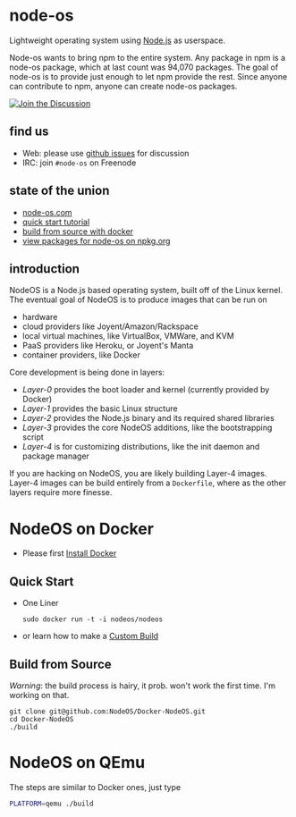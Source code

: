 # node-os

Lightweight operating system using [Node.js](http://nodejs.org) as userspace.

Node-os wants to bring npm to the entire system.
Any package in npm is a node-os package,
which at last count was 94,070 packages.
The goal of node-os is to provide just enough to let npm provide the rest.
Since anyone can contribute to npm, anyone can create node-os packages.

[![Join the Discussion](http://i.imgur.com/hUjSLXt.png)](https://github.com/NodeOS/NodeOS/issues)

## find us

- Web: please use [github issues](https://github.com/NodeOS/NodeOS/issues) for discussion
- IRC: join `#node-os` on Freenode

## state of the union

- [node-os.com](http://node-os.com)
- [quick start tutorial](http://node-os.com/blog/get-involved)
- [build from source with docker](https://github.com/NodeOS/Docker-NodeOS)
- [view packages for node-os on npkg.org](http://npkg.org)

## introduction

NodeOS is a Node.js based operating system, built off of the Linux kernel.
The eventual goal of NodeOS is to produce images that can be run on 

- hardware
- cloud providers like Joyent/Amazon/Rackspace
- local virtual machines, like VirtualBox, VMWare, and KVM
- PaaS providers like Heroku, or Joyent's Manta
- container providers, like Docker

Core development is being done in layers:

- *Layer-0* provides the boot loader and kernel (currently provided by Docker)
- *Layer-1* provides the basic Linux structure
- *Layer-2* provides the Node.js binary and its required shared libraries
- *Layer-3* provides the core NodeOS additions, like the bootstrapping script
- *Layer-4* is for customizing distributions, like the init daemon and package manager

If you are hacking on NodeOS, you are likely building Layer-4 images.
Layer-4 images can be build entirely from a `Dockerfile`,
where as the other layers require more finesse.

# NodeOS on Docker

- Please first [Install Docker](http://docs.docker.io/en/latest/installation/)

## Quick Start

- One Liner

    ```
    sudo docker run -t -i nodeos/nodeos
    ```

- or learn how to make a [Custom Build](http://node-os.com/blog/get-involved/)

## Build from Source

*Warning*: the build process is hairy, it prob. won't work the first time.
I'm working on that.

```
git clone git@github.com:NodeOS/Docker-NodeOS.git
cd Docker-NodeOS
./build
```

# NodeOS on QEmu

The steps are similar to Docker ones, just type

```bash
PLATFORM=qemu ./build
```

